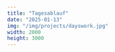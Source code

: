 ```yaml
---
title: "Tagesablauf"
date: "2025-01-13"
img: "/img/projects/dayswork.jpg"
width: 2000
height: 3000
---
```

